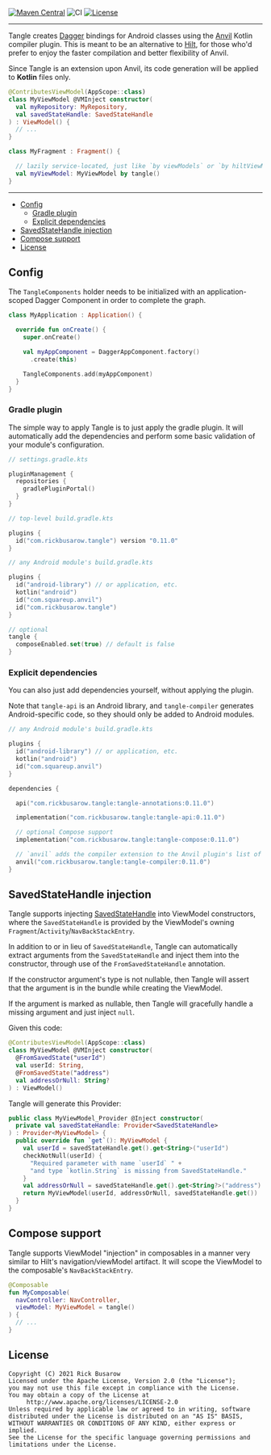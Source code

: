 [![Maven Central](https://maven-badges.herokuapp.com/maven-central/com.rickbusarow.tangle/tangle-api/badge.svg)](https://search.maven.org/search?q=com.rickbusarow.tangle)
![CI](https://github.com/RBusarow/hermit/workflows/CI/badge.svg)
[![License](https://img.shields.io/badge/License-Apache%202.0-blue.svg)](https://opensource.org/licenses/Apache-2.0)

___

Tangle creates [Dagger] bindings for Android classes using the [Anvil] Kotlin compiler plugin.
This is meant to be an alternative to [Hilt], for those who'd prefer to enjoy the faster compilation
and better flexibility of Anvil.

Since Tangle is an extension upon Anvil, its code generation will be applied to **Kotlin** files only.

``` Kotlin
@ContributesViewModel(AppScope::class)
class MyViewModel @VMInject constructor(
  val myRepository: MyRepository,
  val savedStateHandle: SavedStateHandle
) : ViewModel() {
  // ...
}

class MyFragment : Fragment() {

  // lazily service-located, just like `by viewModels` or `by hiltViewModel`
  val myViewModel: MyViewModel by tangle()
}
```

____
<!--- TOC -->

* [Config](#config)
  * [Gradle plugin](#gradle-plugin)
  * [Explicit dependencies](#explicit-dependencies)
* [SavedStateHandle injection](#savedstatehandle-injection)
* [Compose support](#compose-support)
* [License](#license)

<!--- END -->


## Config

The `TangleComponents` holder needs to be initialized with an application-scoped Dagger Component in
order to complete the graph.

``` Kotlin
class MyApplication : Application() {

  override fun onCreate() {
    super.onCreate()

    val myAppComponent = DaggerAppComponent.factory()
      .create(this)

    TangleComponents.add(myAppComponent)
  }
}
```

### Gradle plugin

The simple way to apply Tangle is to just apply the gradle plugin. It will automatically add the
dependencies and perform some basic validation of your module's configuration.

```kotlin
// settings.gradle.kts

pluginManagement {
  repositories {
    gradlePluginPortal()
  }
}
```

```kotlin
// top-level build.gradle.kts

plugins {
  id("com.rickbusarow.tangle") version "0.11.0"
}
```

```kotlin
// any Android module's build.gradle.kts

plugins {
  id("android-library") // or application, etc.
  kotlin("android")
  id("com.squareup.anvil")
  id("com.rickbusarow.tangle")
}

// optional
tangle {
  composeEnabled.set(true) // default is false
}
```

### Explicit dependencies

You can also just add dependencies yourself, without applying the plugin.

Note that `tangle-api` is an Android library, and `tangle-compiler` generates Android-specific code,
so they should only be added to Android modules.

```kotlin
// any Android module's build.gradle.kts

plugins {
  id("android-library") // or application, etc.
  kotlin("android")
  id("com.squareup.anvil")
}

dependencies {

  api("com.rickbusarow.tangle:tangle-annotations:0.11.0")

  implementation("com.rickbusarow.tangle:tangle-api:0.11.0")

  // optional Compose support
  implementation("com.rickbusarow.tangle:tangle-compose:0.11.0")

  // `anvil` adds the compiler extension to the Anvil plugin's list of code generators
  anvil("com.rickbusarow.tangle:tangle-compiler:0.11.0")
}
```


## SavedStateHandle injection

Tangle supports injecting [SavedStateHandle] into ViewModel constructors,
where the `SavedStateHandle` is provided by the ViewModel's owning `Fragment`/`Activity`/`NavBackStackEntry`.

In addition to or in lieu of `SavedStateHandle`, Tangle can automatically extract arguments
from the `SavedStateHandle` and inject them into the constructor,
through use of the `FromSavedStateHandle` annotation.

If the constructor argument's type is not nullable, then Tangle will assert that the argument
is in the bundle while creating the ViewModel.

If the argument is marked as nullable,
then Tangle will gracefully handle a missing argument and just inject `null`.

Given this code:
``` Kotlin
@ContributesViewModel(AppScope::class)
class MyViewModel @VMInject constructor(
  @FromSavedState("userId")
  val userId: String,
  @FromSavedState("address")
  val addressOrNull: String?
) : ViewModel()
```
Tangle will generate this Provider:
``` Kotlin
public class MyViewModel_Provider @Inject constructor(
  private val savedStateHandle: Provider<SavedStateHandle>
) : Provider<MyViewModel> {
  public override fun `get`(): MyViewModel {
    val userId = savedStateHandle.get().get<String>("userId")
    checkNotNull(userId) {
      "Required parameter with name `userId` " +
      "and type `kotlin.String` is missing from SavedStateHandle."
    }
    val addressOrNull = savedStateHandle.get().get<String?>("address")
    return MyViewModel(userId, addressOrNull, savedStateHandle.get())
  }
}
```


## Compose support

Tangle supports ViewModel "injection" in composables in a manner very similar to Hilt's
navigation/viewModel artifact. It will scope the ViewModel to the composable's `NavBackStackEntry`.

``` Kotlin
@Composable
fun MyComposable(
  navController: NavController,
  viewModel: MyViewModel = tangle()
) {
  // ...
}
```

## License

``` text
Copyright (C) 2021 Rick Busarow
Licensed under the Apache License, Version 2.0 (the "License");
you may not use this file except in compliance with the License.
You may obtain a copy of the License at
     http://www.apache.org/licenses/LICENSE-2.0
Unless required by applicable law or agreed to in writing, software
distributed under the License is distributed on an "AS IS" BASIS,
WITHOUT WARRANTIES OR CONDITIONS OF ANY KIND, either express or implied.
See the License for the specific language governing permissions and
limitations under the License.
```

[Anvil]:https://github.com/square/anvil
[Dagger]:https://dagger.dev
[Hilt]:https://dagger.dev/hilt/view-model.html
[SavedStateHandle]:https://developer.android.com/topic/libraries/architecture/viewmodel-savedstate
